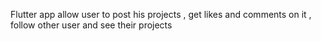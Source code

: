 Flutter app allow user to post his projects , get likes and comments on it , follow other user and see their projects
